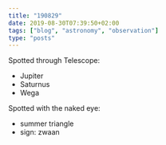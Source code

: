 ```yaml
---
title: "190829"
date: 2019-08-30T07:39:50+02:00
tags: ["blog", "astronomy", "observation"]
type: "posts"
---
```


Spotted through Telescope:

* Jupiter
* Saturnus
* Wega

Spotted with the naked eye:
* summer triangle
* sign: zwaan
